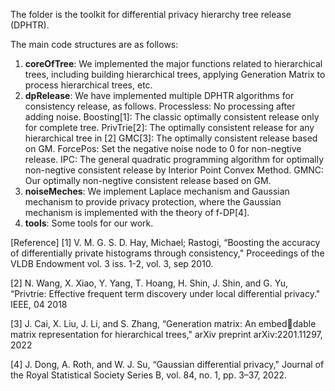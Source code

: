 The folder is the toolkit for differential privacy hierarchy tree release (DPHTR).

The main code structures are as follows:

1. **coreOfTree**: We implemented the major functions related to hierarchical trees, including building hierarchical trees, applying Generation Matrix to process hierarchical trees, etc.
2. **dpRelease**: We have implemented multiple DPHTR algorithms for consistency release, as follows.
Processless: No processing after adding noise.
Boosting[1]: The classic optimally consistent release only for complete tree.
PrivTrie[2]: The optimally consistent release for any hierarchical tree in [2]
GMC[3]: The optimally consistent release based on GM.
ForcePos: Set the negative noise node to 0 for non-negtive release.
IPC: The general quadratic programming algorithm for optimally non-negtive consistent release by Interior Point Convex Method.
GMNC: Our optimally non-negtive consistent release based on GM.
3. **noiseMeches**: We implement Laplace mechanism and Gaussian mechanism to provide privacy protection, where the Gaussian mechanism is implemented with the theory of f-DP[4].
4. **tools**: Some tools for our work.

[Reference]
[1] V. M. G. S. D. Hay, Michael; Rastogi, “Boosting the accuracy of differentially private histograms through consistency," Proceedings of the VLDB Endowment vol. 3 iss. 1-2, vol. 3, sep 2010.

[2] N. Wang, X. Xiao, Y. Yang, T. Hoang, H. Shin, J. Shin, and G. Yu, “Privtrie: Effective frequent term discovery under local differential privacy." IEEE, 04 2018

[3] J. Cai, X. Liu, J. Li, and S. Zhang, “Generation matrix: An embeddable matrix representation for hierarchical trees," arXiv preprint arXiv:2201.11297, 2022

[4] J. Dong, A. Roth, and W. J. Su, “Gaussian differential privacy," Journal of the Royal Statistical Society Series B, vol. 84, no. 1, pp. 3–37, 2022.
